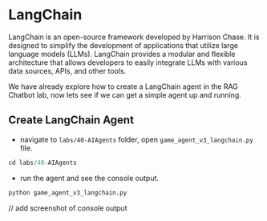 
# LangChain

LangChain is an open-source framework developed by Harrison Chase. It is designed to simplify the development of applications that utilize large language models (LLMs). LangChain provides a modular and flexible architecture that allows developers to easily integrate LLMs with various data sources, APIs, and other tools.  

We have already explore how to create a LangChain agent in the RAG Chatbot lab, now lets see if we can get a simple agent up and running.

## Create LangChain Agent

- navigate to `labs/40-AIAgents` folder, open `game_agent_v3_langchain.py` file.

```python
cd labs/40-AIAgents
```

- run the agent and see the console output.

```python
python game_agent_v3_langchain.py
```
// add screenshot of console output

